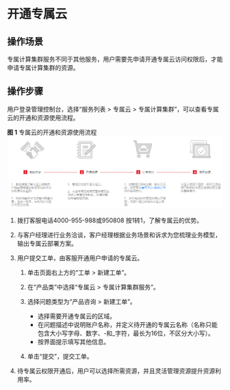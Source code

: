 # 开通专属云<a name="ZH-CN_TOPIC_0036046219"></a>

## 操作场景<a name="section3118659815402"></a>

专属计算集群服务不同于其他服务，用户需要先申请开通专属云访问权限后，才能申请专属计算集群的资源。

## 操作步骤<a name="section18873080154029"></a>

用户登录管理控制台，选择“服务列表 \> 专属云 \> 专属计算集群”，可以查看专属云的开通和资源使用流程。

**图 1**  专属云的开通和资源使用流程<a name="fig1536315414239"></a>  
![](figures/专属云的开通和资源使用流程.png "专属云的开通和资源使用流程")

1.  拨打客服电话4000-955-988或950808 按1转1，了解专属云的优势。
2.  与客户经理进行业务洽谈，客户经理根据业务场景和诉求为您梳理业务模型，输出专属云部署方案。
3.  用户提交工单，由客服开通用户申请的专属云。
    1.  单击页面右上方的“工单 \> 新建工单”。
    2.  在“产品类”中选择“专属云 \> 专属计算集群服务”。
    3.  选择问题类型为“产品咨询 \> 新建工单”。
        -   选择需要开通专属云的区域。
        -   在问题描述中说明账户名称，并定义待开通的专属云名称（名称只能包含大小写字母、数字、-和\_字符，最长为16位，不区分大小写）。
        -   按界面提示填写其他信息。

    4.  单击“提交”，提交工单。

4.  待专属云权限开通后，用户可以选择所需资源，并且灵活管理资源提升资源利用率。


